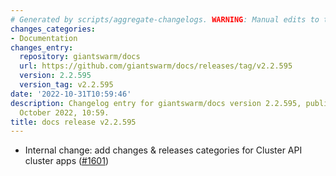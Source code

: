 ```yaml
---
# Generated by scripts/aggregate-changelogs. WARNING: Manual edits to this files will be overwritten.
changes_categories:
- Documentation
changes_entry:
  repository: giantswarm/docs
  url: https://github.com/giantswarm/docs/releases/tag/v2.2.595
  version: 2.2.595
  version_tag: v2.2.595
date: '2022-10-31T10:59:46'
description: Changelog entry for giantswarm/docs version 2.2.595, published on 31
  October 2022, 10:59.
title: docs release v2.2.595
---
```


- Internal change: add changes & releases categories for Cluster API cluster apps ([#1601](https://github.com/giantswarm/docs/pull/1601))
